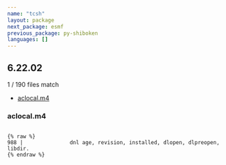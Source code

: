 ```yaml
---
name: "tcsh"
layout: package
next_package: esmf
previous_package: py-shiboken
languages: []
---
```

## 6.22.02
1 / 190 files match

 - [aclocal.m4](#aclocalm4)

### aclocal.m4

```

{% raw %}
988 |               dnl age, revision, installed, dlopen, dlpreopen, libdir.
{% endraw %}

```